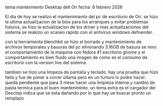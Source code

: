 tema:manteimiento Desktop dell Ori 
fecha: 6 febrero 2026


El dia de hoy se realizo el mantenimiento del pc de escritorio de Ori.
se hizo la ultima actualizacion de la bios para los arranques y evitar problemas futuros, se hizo la actualizacion de los driver y mas actualizaciones del sistema 
se reakizo un scaneo rapido con el antivirus windows defnender.  

con la herramienta blenchbit se hizo el borrado y mantenimiento de archivos temporales y basuras del pc eliminando 3.16GB de basura se miro el comportamiento 
de la maquina con fedora 41 escritorio gnome y el comportamiento es bien fluido una imagen de como es el consumo de escritorio con la version live del sistema

tambien se hizo una limpeza de pantalla y teclado. hay una prueba que hizo falta y fue de poner a correr ollama pero en un furturo lo podre hacer. 
queda pendiente que para 3 mese hacer una limpieza interna y cambio de pasta termica para el buen manteniminto. 
un tema extra es el cargador del Desctop indica que se esta dañando por lo que hay ue buscar pronto un remplazo  

